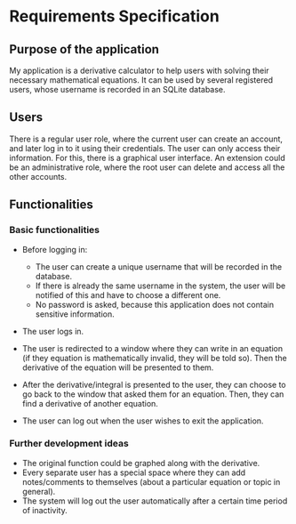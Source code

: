 # Requirements Specification

## Purpose of the application
My application is a derivative calculator to help users with solving their necessary mathematical equations. It can be used by several registered users, whose username is recorded in an SQLite database. 

## Users
There is a regular user role, where the current user can create an account, and later log in to it using their credentials. The user can only access their information.
For this, there is a graphical user interface.
An extension could be an administrative role, where the root user can delete and access all the other accounts.

## Functionalities

### Basic functionalities
- Before logging in:
  -  The user can create a unique username that will be recorded in the database.
  -  If there is already the same username in the system, the user will be notified of this and have to choose a different one.
  -  No password is asked, because this application does not contain sensitive information.
-   The user logs in.
  - The user is redirected to a window where they can write in an equation (if they equation is mathematically invalid, they will be told so).  Then the derivative of the equation will be presented to them.

- After the derivative/integral is presented to the user, they can choose to go back to the window that asked them for an equation. Then, they can find a derivative of another equation.
- The user can log out when the user wishes to exit the application.

### Further development ideas
- The original function could be graphed along with the derivative.
- Every separate user has a special space where they can add notes/comments to themselves (about a particular equation or topic in general).
- The system will log out the user automatically after a certain time period of inactivity.

